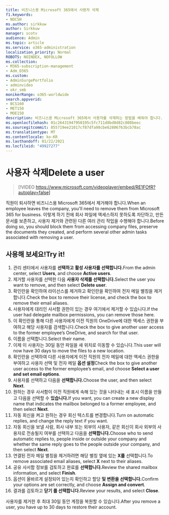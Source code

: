 ```yaml
---
title: 비즈니스용 Microsoft 365에서 사용자 삭제
f1.keywords:
- NOCSH
ms.author: sirkkuw
author: Sirkkuw
manager: scotv
audience: Admin
ms.topic: article
ms.service: o365-administration
localization_priority: Normal
ROBOTS: NOINDEX, NOFOLLOW
ms.collection:
- M365-subscription-management
- Adm_O365
ms.custom:
- AdminSurgePortfolio
- adminvideo
- okr_smb
monikerRange: o365-worldwide
search.appverid:
- BCS160
- MET150
- MOE150
description: 비즈니스용 Microsoft 365에서 사용자를 삭제하는 방법을 배워야 합니다.
ms.openlocfilehash: 01c26431947950195c5fc711d8bd0d82c808beec
ms.sourcegitcommit: 855719ee21017cf87dfa98cbe62806763bcb78ac
ms.translationtype: MT
ms.contentlocale: ko-KR
ms.lasthandoff: 01/22/2021
ms.locfileid: "49927277"
---
```

# <a name="delete-a-user"></a><span data-ttu-id="dd1dd-103">사용자 삭제</span><span class="sxs-lookup"><span data-stu-id="dd1dd-103">Delete a user</span></span>

> [!VIDEO https://www.microsoft.com/videoplayer/embed/RE1FOfR?autoplay=false]

<span data-ttu-id="dd1dd-104">직원이 퇴사하면 비즈니스용 Microsoft 365에서 제거해야 합니다.</span><span class="sxs-lookup"><span data-stu-id="dd1dd-104">When an employee leaves the company, you'll need to remove them from Microsoft 365 for business.</span></span> <span data-ttu-id="dd1dd-105">이렇게 하기 전에 회사 파일에 액세스하지 못하도록 차단하고, 만든 문서를 보존하고, 사용자 제거와 관련된 다른 여러 관리 작업을 수행해야 합니다.</span><span class="sxs-lookup"><span data-stu-id="dd1dd-105">Before doing so, you should block them from accessing company files, preserve the documents they created, and perform several other admin tasks associated with removing a user.</span></span>

## <a name="try-it"></a><span data-ttu-id="dd1dd-106">사용해 보세요!</span><span class="sxs-lookup"><span data-stu-id="dd1dd-106">Try it!</span></span>

1. <span data-ttu-id="dd1dd-107">관리 센터에서 사용자를 **선택하고** **활성 사용자를 선택합니다.**</span><span class="sxs-lookup"><span data-stu-id="dd1dd-107">From the admin center, select **Users**, and choose **Active users**.</span></span>
1. <span data-ttu-id="dd1dd-108">제거할 사용자를 선택한 다음 **사용자 삭제를 선택합니다.**</span><span class="sxs-lookup"><span data-stu-id="dd1dd-108">Select the user you want to remove, and then select **Delete user**.</span></span>
1. <span data-ttu-id="dd1dd-109">확인란을 확인하여 라이선스를 제거하고 확인란을 확인하여 전자 메일 별칭을 제거합니다.</span><span class="sxs-lookup"><span data-stu-id="dd1dd-109">Check the box to remove their license, and check the box to remove their email aliases.</span></span>
1. <span data-ttu-id="dd1dd-110">사용자에게 대리인 사서함 권한이 있는 경우 여기에서 제거할 수 있습니다.</span><span class="sxs-lookup"><span data-stu-id="dd1dd-110">If the user had delegate mailbox permissions, you can remove those here.</span></span>
1. <span data-ttu-id="dd1dd-111">이 확인란을 통해 다른 사용자에게 이전 직원의 OneDrive에 대한 액세스 권한을 부여하고 해당 사용자를 검색합니다.</span><span class="sxs-lookup"><span data-stu-id="dd1dd-111">Check the box to give another user access to the former employee’s OneDrive, and search for that user.</span></span>
1. <span data-ttu-id="dd1dd-112">이름을 선택합니다.</span><span class="sxs-lookup"><span data-stu-id="dd1dd-112">Select their name.</span></span>
1. <span data-ttu-id="dd1dd-113">이제 이 사용자는 30일 동안 파일을 새 위치로 이동할 수 있습니다.</span><span class="sxs-lookup"><span data-stu-id="dd1dd-113">This user will now have 30 days to move the files to a new location.</span></span>
1. <span data-ttu-id="dd1dd-114">확인란을 선택하여 다른 사용자에게 이전 직원의 전자 메일에 대한 액세스 권한을 부여하고 사용자 선택 및 전자 메일 **옵션 설정**</span><span class="sxs-lookup"><span data-stu-id="dd1dd-114">Check the box to give another user access to the former employee’s email, and choose **Select a user and set email options**.</span></span>
1. <span data-ttu-id="dd1dd-115">사용자를 선택하고 다음을 **선택합니다.**</span><span class="sxs-lookup"><span data-stu-id="dd1dd-115">Choose the user, and then select **Next**.</span></span>
1. <span data-ttu-id="dd1dd-116">원하는 경우 사서함이 이전 직원에게 속해 있는 것을 나타내는 새 표시 이름을 만들고 다음을 선택할 수 **있습니다.**</span><span class="sxs-lookup"><span data-stu-id="dd1dd-116">If you want, you can create a new display name that indicates the mailbox belonged to a former employee, and then select **Next**.</span></span>
1. <span data-ttu-id="dd1dd-117">자동 회신을 켜고 원하는 경우 회신 텍스트를 변경합니다.</span><span class="sxs-lookup"><span data-stu-id="dd1dd-117">Turn on automatic replies, and change the reply text if you want.</span></span>
1. <span data-ttu-id="dd1dd-118">자동 회신을 보낼 사람, 회사 내부 또는 외부의 사용자, 같은 회신이 회사 외부의 사용자로 전송될지 여부를 선택하고 다음을 **선택합니다.**</span><span class="sxs-lookup"><span data-stu-id="dd1dd-118">Choose who to send automatic replies to, people inside or outside your company and whether the same reply goes to the people outside your company, and then select **Next**.</span></span>
1. <span data-ttu-id="dd1dd-119">연결된 전자 메일 별칭을 제거하려면 해당 별칭 옆에 있는 **X를** 선택합니다.</span><span class="sxs-lookup"><span data-stu-id="dd1dd-119">To remove associated email aliases, select **X** next to their aliases.</span></span>
1. <span data-ttu-id="dd1dd-120">공유 사서함 정보를 검토하고 완료를 **선택합니다.**</span><span class="sxs-lookup"><span data-stu-id="dd1dd-120">Review the shared mailbox information, and select **Finish**.</span></span>
1. <span data-ttu-id="dd1dd-121">옵션이 올바르게 설정되어 있는지 확인하고 할당 **및 변환을 선택합니다.**</span><span class="sxs-lookup"><span data-stu-id="dd1dd-121">Confirm your options are set correctly, and choose **Assign and convert**.</span></span>
1. <span data-ttu-id="dd1dd-122">결과를 검토하고 **닫기 를 선택합니다.**</span><span class="sxs-lookup"><span data-stu-id="dd1dd-122">Review your results, and select **Close**.</span></span>

<span data-ttu-id="dd1dd-123">사용자를 제거한 후 최대 30일 동안 계정을 복원할 수 있습니다.</span><span class="sxs-lookup"><span data-stu-id="dd1dd-123">After you remove a user, you have up to 30 days to restore their account.</span></span>
